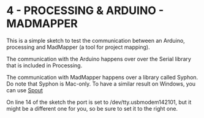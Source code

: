 # 4 - PROCESSING & ARDUINO - MADMAPPER

This is a simple sketch to test the communication between an Arduino, processing and MadMapper (a tool for project mapping).

The communication with the Arduino happens over over the Serial library that is included in Processing.

The communication with MadMapper happens over a library called Syphon. Do note that Syphon is Mac-only. To have a similar result on Windows, you can use [Spout](https://spout.zeal.co/)

On line 14 of the sketch the port is set to /dev/tty.usbmodem142101, but it might be a different one for you, so be sure to set it to the right one.
